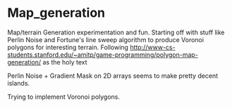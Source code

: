 # Map_generation

Map/terrain Generation experimentation and fun. 
Starting off with stuff like Perlin Noise and Fortune's line sweep algorithm to produce Voronoi polygons for interesting terrain.
Following http://www-cs-students.stanford.edu/~amitp/game-programming/polygon-map-generation/ as the holy text

Perlin Noise + Gradient Mask on 2D arrays seems to make pretty decent islands. 

Trying to implement Voronoi polygons.
